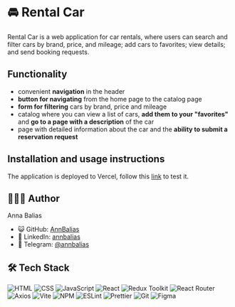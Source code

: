 # 🚘 Rental Car

Rental Car is a web application for car rentals, where users can search and filter cars by brand, price, and mileage; add cars to favorites; view details; and send booking requests.

## Functionality

- convenient **navigation** in the header
- **button for navigating** from the home page to the catalog page
- **form for filtering** cars by brand, price and mileage
- catalog where you can view a list of cars, **add them to your "favorites"** and **go to a page with a description** of the car
- page with detailed information about the car and the **ability to submit a reservation request**

## Installation and usage instructions

The application is deployed to Vercel, follow this [link](https://rental-car-six-mauve.vercel.app/) to test it.

## 👩🏻‍💼 Author

Anna Balias

- 😺 GitHub: [AnnBalias](https://github.com/AnnBalias)
- 💼 LinkedIn: [annbalias](https://www.linkedin.com/in/annbalias)
- 💬 Telegram: [@annbalias](https://t.me/annbalias)

## 🛠️ Tech Stack

![HTML](https://img.shields.io/badge/HTML-3470ff?style=for-the-badge&logo=html5&logoColor=white)
![CSS](https://img.shields.io/badge/css-3470ff?style=for-the-badge&logo=css3&logoColor=white)
![JavaScript](https://img.shields.io/badge/JavaScript-3470ff?style=for-the-badge&logo=javascript&logoColor=white)
![React](https://img.shields.io/badge/React-3470ff?style=for-the-badge&logo=react&logoColor=white)
![Redux Toolkit](https://img.shields.io/badge/Redux%20Toolkit-3470ff?style=for-the-badge&logo=redux&logoColor=white)
![React Router](https://img.shields.io/badge/React%20Router-3470ff?style=for-the-badge&logo=reactrouter&logoColor=white)
![Axios](https://img.shields.io/badge/Axios-3470ff?style=for-the-badge&logo=axios&logoColor=white)
![Vite](https://img.shields.io/badge/Vite-3470ff?style=for-the-badge&logo=vite&logoColor=white)
![NPM](https://img.shields.io/badge/NPM-3470ff?style=for-the-badge&logo=npm&logoColor=white)
![ESLint](https://img.shields.io/badge/ESLint-3470ff?style=for-the-badge&logo=eslint&logoColor=white)
![Prettier](https://img.shields.io/badge/Prettier-3470ff?style=for-the-badge&logo=prettier&logoColor=white)
![Git](https://img.shields.io/badge/Git-3470ff?style=for-the-badge&logo=git&logoColor=white)
![Figma](https://img.shields.io/badge/Figma-3470ff?style=for-the-badge&logo=figma&logoColor=white)
